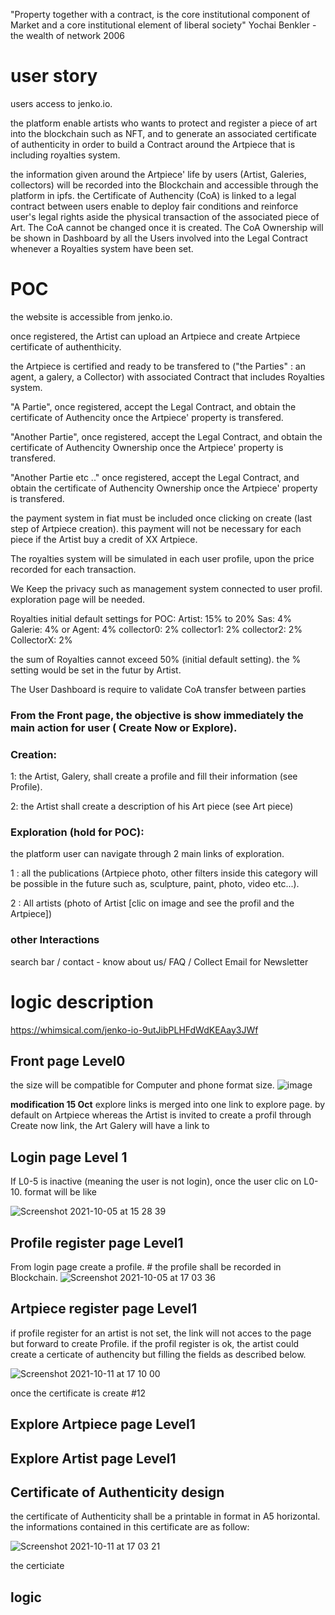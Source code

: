 
"Property together with a contract, is the core institutional component of Market and a core institutional element of liberal society" Yochai Benkler - the wealth of network 2006

# user story
users access to jenko.io.

the platform enable artists who wants to protect and register a piece of art into the blockchain such as NFT, and to generate an associated certificate of authenticity in order to build a Contract around the Artpiece that is including royalties system. 

the information given around the Artpiece' life by users (Artist, Galeries, collectors) will be recorded into the Blockchain and accessible through the platform in ipfs. the Certificate of Authencity (CoA) is linked to a legal contract between users enable to deploy fair conditions and reinforce user's legal rights aside the physical transaction of the associated piece of Art. The CoA cannot be changed once it is created. The CoA Ownership will be shown in Dashboard by all the Users involved into the Legal Contract whenever a Royalties system have been set.


# POC

the website is accessible from jenko.io.

once registered, the Artist can upload an Artpiece and create Artpiece certificate of authenthicity.

the Artpiece is certified and ready to be transfered to ("the Parties" : an agent, a galery, a Collector) with associated Contract that includes Royalties system.

"A Partie", once registered, accept the Legal Contract, and obtain the certificate of Authencity  once the Artpiece' property is transfered.

"Another Partie", once registered, accept the Legal Contract, and obtain the certificate of Authencity Ownership once the Artpiece' property is transfered.

"Another Partie etc .." once registered, accept the Legal Contract, and obtain the certificate of Authencity Ownership once the Artpiece' property is transfered. 

the payment system in fiat must be included once clicking on create (last step of Artpiece creation). this payment will not be necessary for each piece if the Artist buy a credit of XX Artpiece. 

The royalties system will be simulated in each user profile, upon the price recorded for each transaction. 

We Keep the privacy such as management system connected to user profil. exploration page will be needed.

Royalties initial default settings for POC: 
Artist: 15% to 20%
Sas: 4%
Galerie: 4%
or Agent: 4%
collector0: 2%
collector1: 2%
collector2: 2%
CollectorX: 2% 

the sum of Royalties cannot exceed 50% (initial default setting). the % setting would be set in the futur by Artist.

The User Dashboard is require to validate CoA transfer between parties 


### From the Front page, the objective is show immediately the main action for user ( Create Now or Explore).
### Creation:
  1: the Artist, Galery, shall create a profile and fill their information (see Profile).
  
  2: the Artist shall create a description of his Art piece (see Art piece)

### Exploration (hold for POC):
the platform user can navigate through 2 main links of exploration.

1 : all the publications (Artpiece photo, other filters inside this category will be possible in the future such as, sculpture, paint, photo, video  etc...).

2 : All artists (photo of Artist [clic on image and see the profil and the Artpiece])

### other Interactions
search bar / contact - know about us/ FAQ / Collect Email for Newsletter

# logic description

 https://whimsical.com/jenko-io-9utJibPLHFdWdKEAay3JWf

## Front page Level0

the size will be compatible for Computer and phone format size. 
![image](https://user-images.githubusercontent.com/91942753/136030340-3df2f590-ee37-481b-b4fe-2f8e7abc6cdc.png)

**modification 15 Oct**
explore links is merged into one link to explore page. by default on Artpiece
whereas the Artist is invited to create a profil through Create now link, the Art Galery will have a link to 

## Login page Level 1
If L0-5 is inactive (meaning the user is not login), once the user clic on L0-10. format will be like 

![Screenshot 2021-10-05 at 15 28 39](https://user-images.githubusercontent.com/91942753/136032781-fbf6d18a-b2c2-4351-ae18-6ed523783936.png)


## Profile register page Level1
From login page create a profile. # the profile shall be recorded in Blockchain. 
![Screenshot 2021-10-05 at 17 03 36](https://user-images.githubusercontent.com/91942753/136049676-f3070b0d-5a2a-40ae-9659-bda8ac7a6b32.png)


## Artpiece register page Level1
if profile register for an artist is not set, the link will not acces to the page but forward to create Profile. if the profil register is ok, the artist could create a certicate of authencity but filling the fields as described below.

![Screenshot 2021-10-11 at 17 10 00](https://user-images.githubusercontent.com/91942753/136813977-16776acc-a7f8-45ce-9bd5-d3821d8fbf09.png)

once the certificate is create #12

## Explore Artpiece page Level1

## Explore Artist page Level1

## Certificate of Authenticity design 
the certificate of Authenticity shall be a printable in format in A5 horizontal. the informations contained in this certificate are as follow: 

![Screenshot 2021-10-11 at 17 03 21](https://user-images.githubusercontent.com/91942753/136813384-0679b7cb-2dcb-4f29-b79a-80e22628c834.png)

the certiciate 


## logic 





